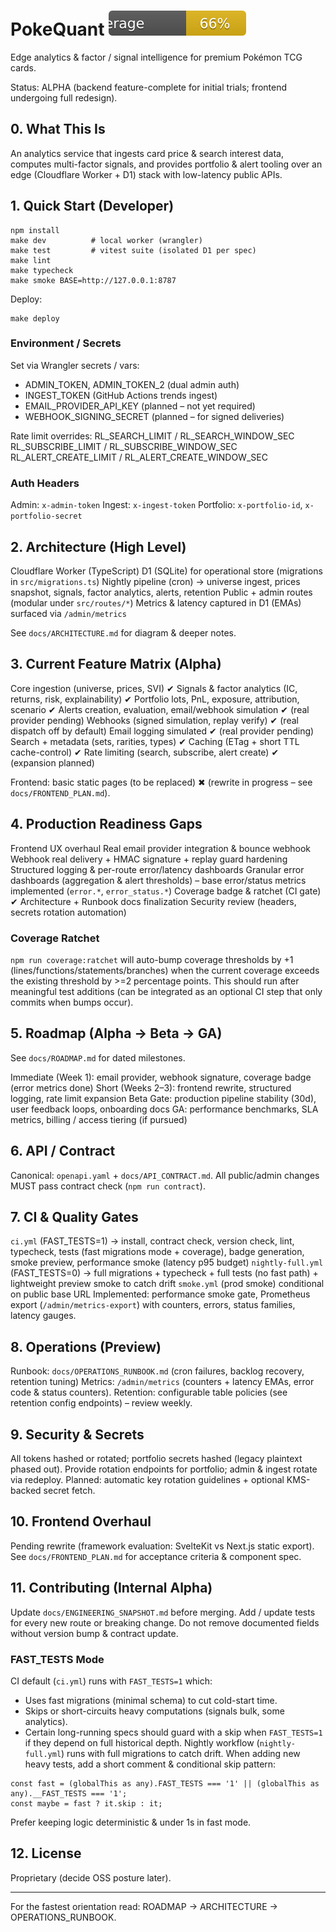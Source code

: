 # PokeQuant ![Coverage](public/coverage-badge.svg)

Edge analytics & factor / signal intelligence for premium Pokémon TCG cards.

Status: ALPHA (backend feature-complete for initial trials; frontend undergoing full redesign).

## 0. What This Is
An analytics service that ingests card price & search interest data, computes multi-factor signals, and provides portfolio & alert tooling over an edge (Cloudflare Worker + D1) stack with low-latency public APIs.

## 1. Quick Start (Developer)
```
npm install
make dev          # local worker (wrangler)
make test         # vitest suite (isolated D1 per spec)
make lint
make typecheck
make smoke BASE=http://127.0.0.1:8787
```
Deploy:
```
make deploy
```

### Environment / Secrets
Set via Wrangler secrets / vars:
- ADMIN_TOKEN, ADMIN_TOKEN_2 (dual admin auth)
- INGEST_TOKEN (GitHub Actions trends ingest)
- EMAIL_PROVIDER_API_KEY (planned – not yet required)
- WEBHOOK_SIGNING_SECRET (planned – for signed deliveries)

Rate limit overrides:
RL_SEARCH_LIMIT / RL_SEARCH_WINDOW_SEC
RL_SUBSCRIBE_LIMIT / RL_SUBSCRIBE_WINDOW_SEC
RL_ALERT_CREATE_LIMIT / RL_ALERT_CREATE_WINDOW_SEC

### Auth Headers
Admin: `x-admin-token`
Ingest: `x-ingest-token`
Portfolio: `x-portfolio-id`, `x-portfolio-secret`

## 2. Architecture (High Level)
Cloudflare Worker (TypeScript)
D1 (SQLite) for operational store (migrations in `src/migrations.ts`)
Nightly pipeline (cron) → universe ingest, prices snapshot, signals, factor analytics, alerts, retention
Public + admin routes (modular under `src/routes/*`)
Metrics & latency captured in D1 (EMAs) surfaced via `/admin/metrics`

See `docs/ARCHITECTURE.md` for diagram & deeper notes.

## 3. Current Feature Matrix (Alpha)
Core ingestion (universe, prices, SVI) ✔
Signals & factor analytics (IC, returns, risk, explainability) ✔
Portfolio lots, PnL, exposure, attribution, scenario ✔
Alerts creation, evaluation, email/webhook simulation ✔ (real provider pending)
Webhooks (signed simulation, replay verify) ✔ (real dispatch off by default)
Email logging simulated ✔ (real provider pending)
Search + metadata (sets, rarities, types) ✔
Caching (ETag + short TTL cache-control) ✔
Rate limiting (search, subscribe, alert create) ✔ (expansion planned)

Frontend: basic static pages (to be replaced) ✖ (rewrite in progress – see `docs/FRONTEND_PLAN.md`).

## 4. Production Readiness Gaps
Frontend UX overhaul
Real email provider integration & bounce webhook
Webhook real delivery + HMAC signature + replay guard hardening
Structured logging & per-route error/latency dashboards
Granular error dashboards (aggregation & alert thresholds) – base error/status metrics implemented (`error.*`, `error_status.*`)
Coverage badge & ratchet (CI gate) ✔
Architecture + Runbook docs finalization
Security review (headers, secrets rotation automation)

### Coverage Ratchet
`npm run coverage:ratchet` will auto-bump coverage thresholds by +1 (lines/functions/statements/branches) when the current coverage exceeds the existing threshold by >=2 percentage points. This should run after meaningful test additions (can be integrated as an optional CI step that only commits when bumps occur).

## 5. Roadmap (Alpha → Beta → GA)
See `docs/ROADMAP.md` for dated milestones.

Immediate (Week 1): email provider, webhook signature, coverage badge (error metrics done)
Short (Weeks 2–3): frontend rewrite, structured logging, rate limit expansion
Beta Gate: production pipeline stability (30d), user feedback loops, onboarding docs
GA: performance benchmarks, SLA metrics, billing / access tiering (if pursued)

## 6. API / Contract
Canonical: `openapi.yaml` + `docs/API_CONTRACT.md`. All public/admin changes MUST pass contract check (`npm run contract`).

## 7. CI & Quality Gates
`ci.yml` (FAST_TESTS=1) → install, contract check, version check, lint, typecheck, tests (fast migrations mode + coverage), badge generation, smoke preview, performance smoke (latency p95 budget)
`nightly-full.yml` (FAST_TESTS=0) → full migrations + typecheck + full tests (no fast path) + lightweight preview smoke to catch drift
`smoke.yml` (prod smoke) conditional on public base URL
Implemented: performance smoke gate, Prometheus export (`/admin/metrics-export`) with counters, errors, status families, latency gauges.

## 8. Operations (Preview)
Runbook: `docs/OPERATIONS_RUNBOOK.md` (cron failures, backlog recovery, retention tuning)
Metrics: `/admin/metrics` (counters + latency EMAs, error code & status counters).
Retention: configurable table policies (see retention config endpoints) – review weekly.

## 9. Security & Secrets
All tokens hashed or rotated; portfolio secrets hashed (legacy plaintext phased out). Provide rotation endpoints for portfolio; admin & ingest rotate via redeploy.
Planned: automatic key rotation guidelines + optional KMS-backed secret fetch.

## 10. Frontend Overhaul
Pending rewrite (framework evaluation: SvelteKit vs Next.js static export). See `docs/FRONTEND_PLAN.md` for acceptance criteria & component spec.

## 11. Contributing (Internal Alpha)
Update `docs/ENGINEERING_SNAPSHOT.md` before merging.
Add / update tests for every new route or breaking change.
Do not remove documented fields without version bump & contract update.

### FAST_TESTS Mode
CI default (`ci.yml`) runs with `FAST_TESTS=1` which:
- Uses fast migrations (minimal schema) to cut cold-start time.
- Skips or short-circuits heavy computations (signals bulk, some analytics).
- Certain long-running specs should guard with a skip when `FAST_TESTS=1` if they depend on full historical depth.
Nightly workflow (`nightly-full.yml`) runs with full migrations to catch drift. When adding new heavy tests, add a short comment & conditional skip pattern:
```
const fast = (globalThis as any).FAST_TESTS === '1' || (globalThis as any).__FAST_TESTS === '1';
const maybe = fast ? it.skip : it;
```
Prefer keeping logic deterministic & under 1s in fast mode.

## 12. License
Proprietary (decide OSS posture later).

---
For the fastest orientation read: ROADMAP → ARCHITECTURE → OPERATIONS_RUNBOOK.
